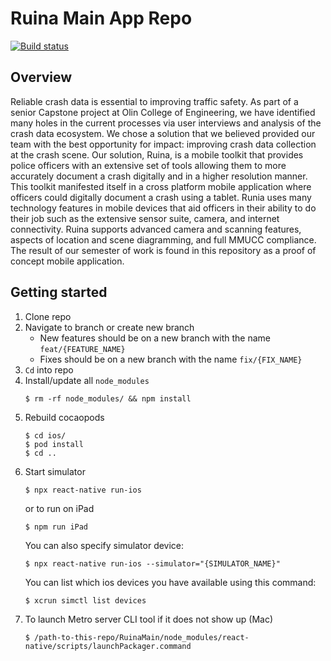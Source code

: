# Ruina Main App Repo

[![Build status](https://build.appcenter.ms/v0.1/apps/ded08a0c-19ea-4bab-9520-b4ba359ab2eb/branches/release/badge)](https://appcenter.ms)

## Overview

Reliable crash data is essential to improving traffic safety. As part of a senior Capstone project at Olin College of Engineering, we have identified many holes in the current processes via user interviews and analysis of the crash data ecosystem. We chose a solution that we believed provided our team with the best opportunity for impact: improving crash data collection at the crash scene. Our solution, Ruina, is a mobile toolkit that provides police officers with an extensive set of tools allowing them to more accurately document a crash digitally and in a higher resolution manner. This toolkit manifested itself in a cross platform mobile application where officers could digitally document a crash using a tablet. Runia uses many technology features in mobile devices that aid officers in their ability to do their job such as the extensive sensor suite, camera, and internet connectivity. Ruina supports advanced camera and scanning features, aspects of location and scene diagramming, and full MMUCC compliance. The result of our semester of work is found in this repository as a proof of concept mobile application.

## Getting started
1. Clone repo
2. Navigate to branch or create new branch
    - New features should be on a new branch with the name `feat/{FEATURE_NAME}`
    - Fixes should be on a new branch with the name `fix/{FIX_NAME}`
3. `Cd` into repo
4. Install/update all `node_modules`
    ```
    $ rm -rf node_modules/ && npm install
    ```
5. Rebuild cocaopods
    ```
    $ cd ios/
    $ pod install
    $ cd ..
    ```
6. Start simulator
    ```
    $ npx react-native run-ios
    ```
    or to run on iPad
    ```
    $ npm run iPad
    ```
    You can also specify simulator device:
    ```
    $ npx react-native run-ios --simulator="{SIMULATOR_NAME}"
    ```
    You can list which ios devices you have available using this command:
    ```
    $ xcrun simctl list devices
    ```
7. To launch Metro server CLI tool if it does not show up (Mac)
    ```
    $ /path-to-this-repo/RuinaMain/node_modules/react-native/scripts/launchPackager.command
    ```
